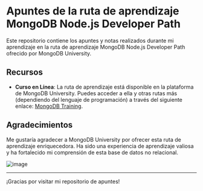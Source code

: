 # Apuntes de la ruta de aprendizaje MongoDB Node.js Developer Path

Este repositorio contiene los apuntes y notas realizados durante mi aprendizaje en la ruta de aprendizaje MongoDB Node.js Developer Path ofrecido por MongoDB University.

## Recursos

- **Curso en Línea**: La ruta de aprendizaje está disponible en la plataforma de MongoDB University. Puedes acceder a ella y otras rutas más (dependiendo del lenguaje de programación) a través del siguiente enlace: [MongoDB Training](https://learn.mongodb.com/catalog?labels=%5B%22Learning%20Format%22%5D&values=%5B%22Learning%20Path%22%5D).

## Agradecimientos

Me gustaría agradecer a MongoDB University por ofrecer esta ruta de aprendizaje enriquecedora. Ha sido una experiencia de aprendizaje valiosa y ha fortalecido mi comprensión de esta base de datos no relacional.

![image](https://github.com/sebasgrandes/apuntes-mongodb/assets/105091502/40e3f91e-2ff1-45d7-b415-646227d24abf)

---

¡Gracias por visitar mi repositorio de apuntes!
